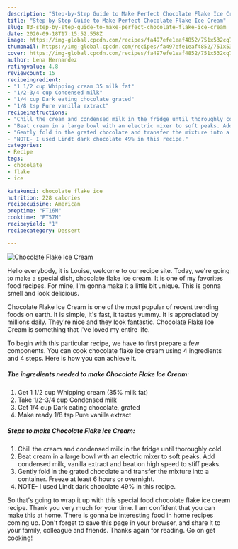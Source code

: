 ```yaml
---
description: "Step-by-Step Guide to Make Perfect Chocolate Flake Ice Cream"
title: "Step-by-Step Guide to Make Perfect Chocolate Flake Ice Cream"
slug: 83-step-by-step-guide-to-make-perfect-chocolate-flake-ice-cream
date: 2020-09-18T17:15:52.558Z
image: https://img-global.cpcdn.com/recipes/fa497efe1eaf4852/751x532cq70/chocolate-flake-ice-cream-recipe-main-photo.jpg
thumbnail: https://img-global.cpcdn.com/recipes/fa497efe1eaf4852/751x532cq70/chocolate-flake-ice-cream-recipe-main-photo.jpg
cover: https://img-global.cpcdn.com/recipes/fa497efe1eaf4852/751x532cq70/chocolate-flake-ice-cream-recipe-main-photo.jpg
author: Lena Hernandez
ratingvalue: 4.8
reviewcount: 15
recipeingredient:
- "1 1/2 cup Whipping cream 35 milk fat"
- "1/2-3/4 cup Condensed milk"
- "1/4 cup Dark eating chocolate grated"
- "1/8 tsp Pure vanilla extract"
recipeinstructions:
- "Chill the cream and condensed milk in the fridge until thoroughly cold."
- "Beat cream in a large bowl with an electric mixer to soft peaks. Add condensed milk, vanilla extract and beat on high speed to stiff peaks."
- "Gently fold in the grated chocolate and transfer the mixture into a container. Freeze at least 6 hours or overnight."
- "NOTE- I used Lindt dark chocolate 49% in this recipe."
categories:
- Recipe
tags:
- chocolate
- flake
- ice

katakunci: chocolate flake ice 
nutrition: 228 calories
recipecuisine: American
preptime: "PT16M"
cooktime: "PT57M"
recipeyield: "1"
recipecategory: Dessert

---
```



![Chocolate Flake Ice Cream](https://img-global.cpcdn.com/recipes/fa497efe1eaf4852/751x532cq70/chocolate-flake-ice-cream-recipe-main-photo.jpg)

Hello everybody, it is Louise, welcome to our recipe site. Today, we're going to make a special dish, chocolate flake ice cream. It is one of my favorites food recipes. For mine, I'm gonna make it a little bit unique. This is gonna smell and look delicious.



Chocolate Flake Ice Cream is one of the most popular of recent trending foods on earth. It is simple, it's fast, it tastes yummy. It is appreciated by millions daily. They're nice and they look fantastic. Chocolate Flake Ice Cream is something that I've loved my entire life.


To begin with this particular recipe, we have to first prepare a few components. You can cook chocolate flake ice cream using 4 ingredients and 4 steps. Here is how you can achieve it.

##### The ingredients needed to make Chocolate Flake Ice Cream:

1. Get 1 1/2 cup Whipping cream (35% milk fat)
1. Take 1/2-3/4 cup Condensed milk
1. Get 1/4 cup Dark eating chocolate, grated
1. Make ready 1/8 tsp Pure vanilla extract




##### Steps to make Chocolate Flake Ice Cream:

1. Chill the cream and condensed milk in the fridge until thoroughly cold.
1. Beat cream in a large bowl with an electric mixer to soft peaks. Add condensed milk, vanilla extract and beat on high speed to stiff peaks.
1. Gently fold in the grated chocolate and transfer the mixture into a container. Freeze at least 6 hours or overnight.
1. NOTE- I used Lindt dark chocolate 49% in this recipe.




So that's going to wrap it up with this special food chocolate flake ice cream recipe. Thank you very much for your time. I am confident that you can make this at home. There is gonna be interesting food in home recipes coming up. Don't forget to save this page in your browser, and share it to your family, colleague and friends. Thanks again for reading. Go on get cooking!
